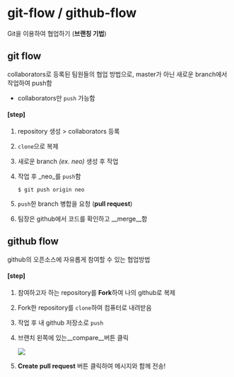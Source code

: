 # git-flow / github-flow

Git을 이용하여 협업하기 (__브랜칭 기법__)



## git flow

collaborators로 등록된 팀원들의 협업 방법으로, master가 아닌 새로운 branch에서 작업하여 push함

- collaborators만 `push` 가능함

#### [step]

1. repository 생성 >  collaborators 등록

2.  `clone`으로 복제

3. 새로운 branch _(ex. neo)_ 생성 후 작업

4. 작업 후 _neo_를 `push`함

   ```shell
   $ git push origin neo
   ```

5. `push`한 branch 병합을 요청 (__pull request__) 
6. 팀장은 github에서 코드를 확인하고 __merge__함

 



## github flow

github의 오픈소스에 자유롭게 참여할 수 있는 협업방법

#### [step]

1. 참여하고자 하는 repository를 **Fork**하여 나의 github로 복제

2. Fork한 repository를 `clone`하여 컴퓨터로 내려받음

3. 작업 후 내 github 저장소로 `push`

4. 브랜치 왼쪽에 있는__compare__버튼 클릭

   ![](https://miro.medium.com/max/620/1*QfYdqZoEhtj-tf-QeaHROg.png)

5. __Create pull request__ 버튼 클릭하여 메시지와 함께 전송!